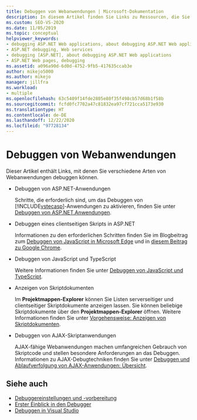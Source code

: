 ```yaml
---
title: Debuggen von Webanwendungen | Microsoft-Dokumentation
description: In diesem Artikel finden Sie Links zu Ressourcen, die Sie beim Debuggen verschiedener Arten von Webanwendungen unterstützen, z. B. ASP.NET-, JavaScript-, TypeScript- oder AJAX-Skript-Apps.
ms.custom: SEO-VS-2020
ms.date: 11/05/2019
ms.topic: conceptual
helpviewer_keywords:
- debugging ASP.NET Web applications, about debugging ASP.NET Web applications
- ASP.NET debugging, Web services
- debugging [ASP.NET], about debugging ASP.NET Web applications
- ASP.NET Web pages, debugging
ms.assetid: a096a90d-6d0d-4752-9fb5-417635ccab3e
author: mikejo5000
ms.author: mikejo
manager: jillfra
ms.workload:
- multiple
ms.openlocfilehash: 63c5409f14fde2805e80f35f498cb57d68b1f58b
ms.sourcegitcommit: fcfd0fc7702a47c81832ea97cf721cca5173e930
ms.translationtype: HT
ms.contentlocale: de-DE
ms.lasthandoff: 12/22/2020
ms.locfileid: "97728134"
---
```

# <a name="debugging-web-applications"></a>Debuggen von Webanwendungen

Dieser Artikel enthält Links, mit denen Sie verschiedene Arten von Webanwendungen debuggen können.

- Debuggen von ASP.NET-Anwendungen

  Schritte, die erforderlich sind, um das Debuggen von [!INCLUDE[vstecasp](../code-quality/includes/vstecasp_md.md)]-Anwendungen zu aktivieren, finden Sie unter [Debuggen von ASP.NET.Anwendungen](how-to-enable-debugging-for-aspnet-applications.md).

- Debuggen eines clientseitigen Skripts in ASP.NET

  Informationen zu den erforderlichen Schritten finden Sie im Blogbeitrag zum [Debuggen von JavaScript in Microsoft Edge](https://devblogs.microsoft.com/visualstudio/debug-javascript-in-microsoft-edge-from-visual-studio/) und in [diesem Beitrag zu Google Chrome](https://devblogs.microsoft.com/aspnet/client-side-debugging-of-asp-net-projects-in-google-chrome).

- Debuggen von JavaScript und TypeScript

  Weitere Informationen finden Sie unter [Debuggen von JavaScript und TypeScript](../javascript/debug-nodejs.md).

- Anzeigen von Skriptdokumenten

  Im **Projektmappen-Explorer** können Sie Listen serverseitiger und clientseitiger Skriptdokumente anzeigen lassen. Sie können beliebige Skriptdokumente über den **Projektmappen-Explorer** öffnen. Weitere Informationen finden Sie unter [Vorgehensweise: Anzeigen von Skriptdokumenten](../debugger/how-to-view-script-documents.md).

- Debuggen von AJAX-Skriptanwendungen

  AJAX-fähige Webanwendungen machen umfangreichen Gebrauch von Skriptcode und stellen besondere Anforderungen an das Debuggen. Informationen zu AJAX-Debugtechniken finden Sie unter [Debuggen und Ablaufverfolgung von AJAX-Anwendungen: Übersicht](/previous-versions/bb398817(v=vs.140)).

## <a name="see-also"></a>Siehe auch

- [Debuggereinstellungen und -vorbereitung](../debugger/debugger-settings-and-preparation.md)
- [Erster Einblick in den Debugger](../debugger/debugger-feature-tour.md)
- [Debuggen in Visual Studio](../debugger/index.yml)
